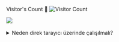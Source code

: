  Visitor's Count 👀 
![Visitor Count](https://profile-counter.glitch.me/{emreoztemiz-ai-ml}/count.svg)

![](https://avatars.githubusercontent.com/u/178294790?v=4)
 
 <details><summary>Neden direk tarayıcı üzerinde çalışılmalı?</summary>
- 1- Daha az yer kaplar.
- 2- Daha az izin istenildiği için daha güvenlidir.
- 3- Herhangi üçüncü taraf bir uygulama yüklemek gerekmez, daha kullanışlıdır.
- 4- Mikro işlemlerde uygulama açılış ekranı açılana kadar işleminiz bitmiş olur. Daha seridir.

  <details><summary>Why work directly on the browser?</summary>
- 1- It takes up less space.
- 2- It is more secure as fewer permissions are required.
- 3- There is no need to install any third-party application, it is more convenient.
- 4- In micro transactions, your transaction is finished until the application splash screen opens. It is faster.

# Targets
- <details><summary>Providing both visual and audible notification of the result </summary>
- - <details><summary>By creating a data set that can provide more detail in certain areas and integrating it into devices that can use cameras and deep learning reciprocity, to produce the appropriate material with an easy-to-use design for visually impaired friends and babies of learning age .</summary>
- <details><summary>Using this structure in the local repository in conjunction with other projects on Flutter, with a dataset that learns and draws conclusions based on people's usage</summary>



# App Video Preview
 <details><summary></summary>



https://github.com/user-attachments/assets/a0fff4ea-8e38-43f8-87be-fff6bd070353


# Thankful

![image](https://raw.githubusercontent.com/emreoztemiz-ai-ml/Running-contexts-without-needing-a-Mobile-App/main/Thankful.jpeg)


